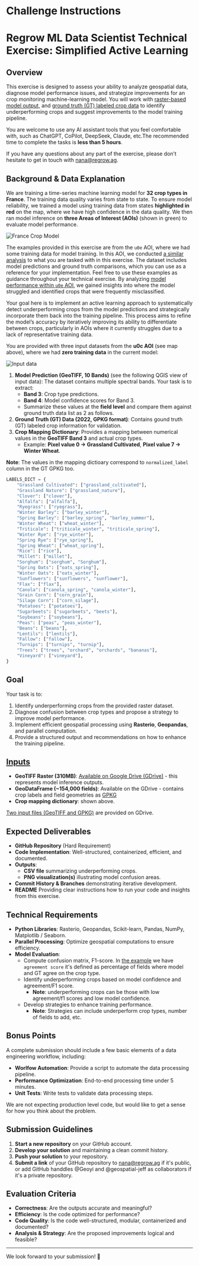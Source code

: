 # Challenge Instructions
# Regrow ML Data Scientist Technical Exercise: Simplified Active Learning


## Overview

This exercise is designed to assess your ability to analyze geospatial data, diagnose model performance issues, and strategize improvements for an crop monitoring machine-learning model. You will work with [raster-based model output](https://drive.google.com/file/d/1R_4NtTIUrQHo7cGA-Xi26KvUh3RYjLa3/view?usp=drive_link), and [ground truth (GT) labeled crop data](https://drive.google.com/file/d/1uOM9DlyNp4V2dNtW_cSt8VLvTRSzlGn6/view?usp=drive_link) to identify underperforming crops and suggest improvements to the model training pipeline.

You are welcome to use any AI assistant tools that you feel comfortable with, such as ChatGPT, CoPilot, DeepSeek, Claude, etc.The recommended time to complete the tasks is **less than 5 hours**.

If you have any questions about any part of the exercise, please don’t hesitate to get in touch with nana@regrow.ag.

## Background & Data Explanation

We are training a time-series machine learning model for **32 crop types in France**. The training data quality varies from state to state. To ensure model reliability, we trained a model using training data from states **highlighted in red** on the map, where we have high confidence in the data quality. We then ran model inference on **three Areas of Interest (AOIs)** (shown in green) to evaluate model performance.

![France Crop Model](figures/France_model_training_and_inference.png)

The examples provided in this exercise are from the `u0e` AOI, where we had some training data for model training. In this AOI, we conducted [a similar analysis](support_files/u0e_gt_model_example.gpkg) to what you are tasked with in this exercise. The dataset includes model predictions and ground truth comparisons, which you can use as a reference for your implementation. Feel free to use these examples as guidance throughout your technical exercise. By analyzing [model performance within `u0e` AOI](support_files/u0e_gt_crop_and_crop_confidence_fr.csv), we gained insights into where the model struggled and identified crops that were frequently misclassified.

Your goal here is to implement an active learning approach to systematically detect underperforming crops from the model predictions and strategically incorporate them back into the training pipeline. This process aims to refine the model’s accuracy by iteratively improving its ability to differentiate between crops, particularly in AOIs where it currently struggles due to a lack of representative training data.

You are provided with three input datasets from the **u0c AOI** (see map above), where we had **zero training data** in the current model:

![Input data](figures/Input_data.png)

1. **Model Prediction (GeoTIFF, 10 Bands)** (see the following QGIS view of input data): The dataset contains multiple spectral bands. Your task is to extract:
   - **Band 3**: Crop type predictions.
   - **Band 4**: Model confidence scores for Band 3.
   - Summarize these values at the **field level** and compare them against ground truth data list as 2 as follows.
2. **Ground Truth (GT) Data (2022, GPKG format)**: Contains gound truth (GT) labeled crop information for validation.
3. **Crop Mapping Dictionary**: Provides a mapping between numerical values in the **GeoTIFF Band 3** and actual crop types.
   - Example: **Pixel value 0 → Grassland Cultivated**, **Pixel value 7 → Winter Wheat**.

**Note**: The values in the mapping dictioary correspond to `normalized_label` column in the GT GPKG too.

```python
LABELS_DICT = {
    "Grassland Cultivated": ["grassland_cultivated"],
    "Grassland Nature": ["grassland_nature"],
    "Clover": ["clover"],
    "Alfalfa": ["alfalfa"],
    "Ryegrass": ["ryegrass"],
    "Winter Barley": ["barley_winter"],
    "Spring Barley": ["barley_spring", "barley_summer"],
    "Winter Wheat": ["wheat_winter"],
    "Triticale": ["triticale_winter", "triticale_spring"],
    "Winter Rye": ["rye_winter"],
    "Spring Rye": ["rye_spring"],
    "Spring Wheat": ["wheat_spring"],
    "Rice": ["rice"],
    "Millet": ["millet"],
    "Sorghum": ["sorghum", "Sorghum"],
    "Spring Oats": ["oats_spring"],
    "Winter Oats": ["oats_winter"],
    "Sunflowers": ["sunflowers", "sunflower"],
    "Flax": ["flax"],
    "Canola": ["canola_spring", "canola_winter"],
    "Grain Corn": ["corn_grain"],
    "Silage Corn": ["corn_silage"],
    "Potatoes": ["potatoes"],
    "Sugarbeets": ["sugarbeets", "beets"],
    "Soybeans": ["soybeans"],
    "Peas": ["peas", "peas_winter"],
    "Beans": ["beans"],
    "Lentils": ["lentils"],
    "Fallow": ["fallow"],
    "Turnips": ["turnips", "turnip"],
    "Trees": ["trees", "orchard", "orchards", "bananas"],
    "Vineyard": ["vineyard"],
}
```

## Goal

Your task is to:

1. Identify underperforming crops from the provided raster dataset.
2. Diagnose confusion between crop types and propose a strategy to improve model performance.
3. Implement efficient geospatial processing using **Rasterio**, **Geopandas**, and parallel computation.
4. Provide a structured output and recommendations on how to enhance the training pipeline.


## [Inputs](https://drive.google.com/drive/folders/1zjfju-JsNMJ-Z_nhkhcp2R3-FM2X6u2a?usp=drive_link)

- **GeoTIFF Raster (310MB)**: [Available on Google Drive (GDrive)](https://drive.google.com/file/d/1R_4NtTIUrQHo7cGA-Xi26KvUh3RYjLa3/view?usp=drive_link) - this represents model inference outputs.
- **GeoDataFrame (~154,000 fields)**: Available on the GDrive - contains crop labels and field geometries as [GPKG](https://drive.google.com/file/d/1uOM9DlyNp4V2dNtW_cSt8VLvTRSzlGn6/view?usp=sharing)
- **Crop mapping dictionary**: shown above.

[Two input files (GeoTIFF and GPKG)](https://drive.google.com/drive/folders/1zjfju-JsNMJ-Z_nhkhcp2R3-FM2X6u2a?usp=sharing) are provided on GDrive.


## Expected Deliverables

- **GitHub Repository** (Hard Requirement)
- **Code Implementation**: Well-structured, containerized, efficient, and documented.
- **Outputs**:
  - **CSV file** summarizing underperforming crops.
  - **PNG visualization(s)** illustrating model confusion areas.
- **Commit History & Branches** demonstrating iterative development.
- **README** Providing clear instructions how to run your code and insights from this exercise.

## Technical Requirements

- **Python Libraries**: Rasterio, Geopandas, Scikit-learn, Pandas, NumPy, Matplotlib / Seaborn.
- **Parallel Processing**: Optimize geospatial computations to ensure efficiency.
- **Model Evaluation**:
  - Compute confusion matrix, F1-score. In [the example](support_files/u0e_gt_crop_and_crop_confidence_fr.csv) we have `agreement score` it's defined as percentage of fields where model and GT agree on the crop type.
  - Identify underperforming crops based on model confidence and agreement/F1 score.
     - **Note**: underperforming crops can be those with low agreement/f1 scores and low model confidence.
  - Develop strategies to enhance training performance.
    - **Note**: Strategies can include underperform crop types, number of fields to add, etc.

## Bonus Points

A complete submission should include a few basic elements of a data engineering workflow, including:
- **Worlfow Automation**: Provide a script to automate the data processing pipeline.
- **Performance Optimization**: End-to-end processing time under 5 minutes.
- **Unit Tests**: Write tests to validate data processing steps.

We are not expecting production level code, but would like to get a sense for how you think about the problem.



## Submission Guidelines

1. **Start a new repository** on your GitHub account.
2. **Develop your solution** and maintaining a clean commit history.
3. **Push your solution** to your repository.
4. **Submit a link** of your GitHub repository to nana@regrow.ag if it's public, or add GitHub handdles @Geoyi and @geospatial-jeff as collaborators if it's a private repository.

## Evaluation Criteria

- **Correctness**: Are the outputs accurate and meaningful?
- **Efficiency**: Is the code optimized for performance?
- **Code Quality**: Is the code well-structured, modular, containerized and documented?
- **Analysis & Strategy**: Are the proposed improvements logical and feasible?

---

We look forward to your submission! 🚀
